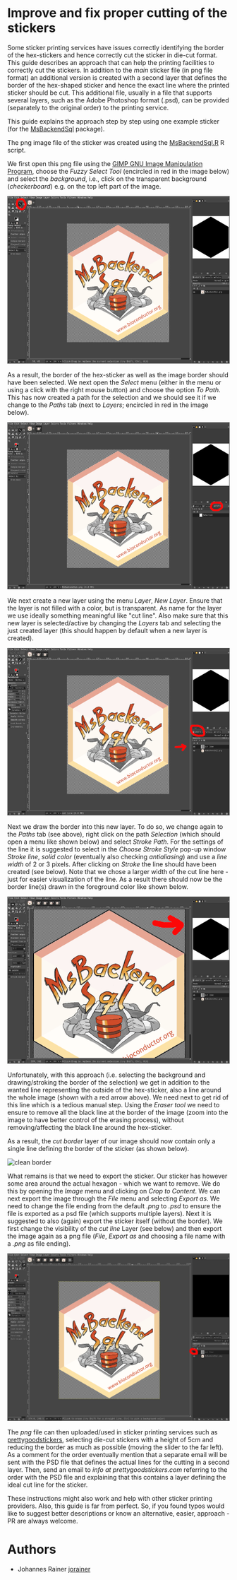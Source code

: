 # Improve and fix proper cutting of the stickers

Some sticker printing services have issues correctly identifying the border of
the hex-stickers and hence correctly cut the sticker in die-cut format. This
guide describes an approach that can help the printing facilities to correctly
cut the stickers. In addition to the *main* sticker file (in png file format) an
additional version is created with a second layer that defines the border of the
hex-shaped sticker and hence the exact line where the printed sticker should be
cut. This additional file, usually in a file that supports several layers, such
as the Adobe Photoshop format (.psd), can be provided (separately to the
original order) to the printing service.

This guide explains the approach step by step using one example sticker (for the
[MsBackendSql](https://bioconductor.org/packages/MsBackendSql) package).

The png image file of the sticker was created using the
[MsBackendSql.R](../../MsBackendSql/MsBackendSql.R) R script.

We first open this png file using the [GIMP GNU Image Manipulation
Program](https://www.gimp.org/), choose the *Fuzzy Select Tool* (encircled in
red in the image below) and select the *background*, i.e., click on the
transparent background (*checkerboard*) e.g. on the top left part of the image.

![selection of the border](images/sticker_select.png)

As a result, the border of the hex-sticker as well as the image border should
have been selected. We next open the *Select* menu (either in the menu or using
a click with the right mouse button) and choose the option *To Path*. This has
now created a path for the selection and we should see it if we change to the
*Paths* tab (next to *Layers*; encircled in red in the image below).

![create a path from the selection](images/sticker_path.png)

We next create a new layer using the menu *Layer*, *New Layer*. Ensure that the
layer is not filled with a color, but is transparent. As name for the layer we
use ideally something meaningful like "cut line". Also make sure that this new
layer is selected/active by changing the *Layers* tab and selecting the just
created layer (this should happen by default when a new layer is created).

![select the layer](images/sticker_layer.png)

Next we draw the border into this new layer. To do so, we change again to the
*Paths* tab (see above), right click on the path *Selection* (which should open
a menu like shown below) and select *Stroke Path*. For the settings of the line
it is suggested to select in the *Choose Stroke Style* pop-up window *Stroke
line*, *solid color* (eventually also checking *antialiasing*) and use a *line
width* of 2 or 3 pixels. After clicking on *Stroke* the line should have been
created (see below). Note that we chose a larger width of the cut line here -
just for easier visualization of the line. As a result there should now be the
border line(s) drawn in the foreground color like shown below.

![create border](images/sticker_border.png)

Unfortunately, with this approach (i.e. selecting the background and
drawing/stroking the border of the selection) we get in addition to the wanted
line representing the outside of the hex-sticker, also a line around the whole
image (shown with a red arrow above). We need next to get rid of this line
which is a tedious manual step. Using the *Eraser tool* we need to ensure to
remove all the black line at the border of the image (zoom into the image to
have better control of the erasing process), without removing/affecting the
black line around the hex-sticker.

As a result, the *cut border* layer of our image should now contain only a
single line defining the border of the sticker (as shown below).

![clean border](images/sticker_only_border.png)

What remains is that we need to export the sticker. Our sticker has however some
area around the actual hexagon - which we want to remove. We do this by opening
the *Image* menu and clicking on *Crop to Content*. We can next export the image
through the *File* menu and selecting *Export as*. We need to change the file
ending from the default *.png* to *.psd* to ensure the file is exported as a psd
file (which supports multiple layers). Next it is suggested to also (again)
export the sticker itself (without the border). We first change the visibility
of the *cut line* Layer (see below) and then export the image again as a png
file (*File*, *Export as* and choosing a file name with a *.png* as file
ending).

![change visibility of layer](images/sticker_no_layer.png)

The *png* file can then uploaded/used in sticker printing services such as
[prettygoodstickers](https://www.prettygoodstickers.com/), selecting die-cut
stickers with a height of 5cm and reducing the border as much as possible
(moving the slider to the far left). As a comment for the order eventually
mention that a separate email will be sent with the PSD file that defines the
actual lines for the cutting in a second layer. Then, send an email to *info at
prettygoodstickers.com* referring to the order with the PSD file and explaining
that this contains a layer defining the ideal cut line for the sticker.

These instructions might also work and help with other sticker printing
providers. Also, this guide is far from perfect. So, if you found typos would
like to suggest better descriptions or know an alternative, easier, approach -
PR are always welcome.




# Authors

- Johannes Rainer [jorainer](https://github.com/jorainer)
